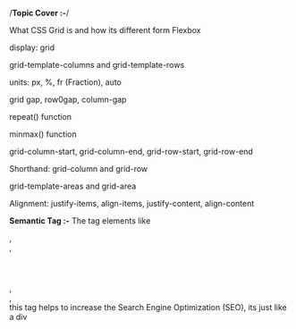 /**Topic Cover :-**/

What CSS Grid is and how its different form Flexbox

display: grid

grid-template-columns and grid-template-rows

units: px, %, fr (Fraction), auto

grid gap, row0gap, column-gap

repeat() function

minmax() function

grid-column-start, grid-column-end, grid-row-start, grid-row-end

Shorthand: grid-column and grid-row

grid-template-areas and grid-area

Alignment: justify-items, align-items, justify-content, align-content

**Semantic Tag :-** The tag elements like <main></main>, <nav></nav>, <header></header>, <footer></footer>, <section></section> this tag helps to increase the Search Engine Optimization (SEO), its just like a div
